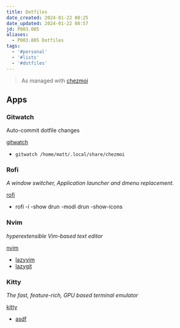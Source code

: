 ```yaml
---
title: Dotfiles
date_created: 2024-01-22 08:25
date_updated: 2024-01-22 08:57
jd: P003.005
aliases:
  - P003.005 Dotfiles
tags:
  - '#personal'
  - '#lists'
  - '#dotfiles'
---
```


> As managed with [chezmoi](https://www.chezmoi.io)

## Apps

### Gitwatch

Auto-commit dotfile changes

[gitwatch](https://github.com/gitwatch/gitwatch)

- `gitwatch /home/matt/.local/share/chezmoi`

### Rofi

_A window switcher, Application launcher and dmenu replacement._

[rofi](https://github.com/davatorium/rofi)

- rofi -i -show drun -modi drun -show-icons

### Nvim

_hyperextensible Vim-based text editor_

[nvim](https://github.com/neovim/neovim/blob/master/INSTALL.md)

- [lazyvim](https://github.com/LazyVim/LazyVim)
- [lazygit](https://github.com/jesseduffield/lazygit#features)

### Kitty

_The fast, feature-rich, GPU based terminal emulator_

[kitty](https://sw.kovidgoyal.net/kitty/)

- [asdf](https://asdf-vm.com/guide/getting-started.html)
